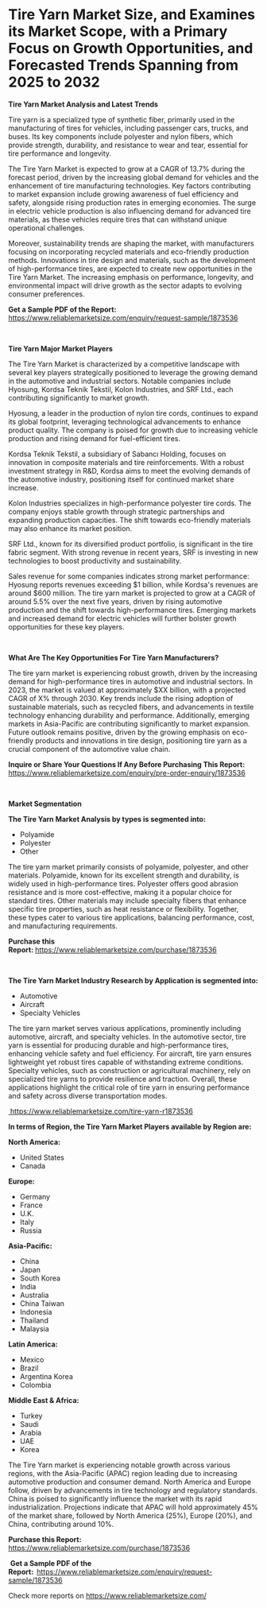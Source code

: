 <p><h1>Tire Yarn Market Size, and Examines its Market Scope, with a Primary Focus on Growth Opportunities, and Forecasted Trends Spanning from 2025 to 2032</h1></p><p><strong>Tire Yarn Market Analysis and Latest Trends</strong></p>
<p><p>Tire yarn is a specialized type of synthetic fiber, primarily used in the manufacturing of tires for vehicles, including passenger cars, trucks, and buses. Its key components include polyester and nylon fibers, which provide strength, durability, and resistance to wear and tear, essential for tire performance and longevity. </p><p>The Tire Yarn Market is expected to grow at a CAGR of 13.7% during the forecast period, driven by the increasing global demand for vehicles and the enhancement of tire manufacturing technologies. Key factors contributing to market expansion include growing awareness of fuel efficiency and safety, alongside rising production rates in emerging economies. The surge in electric vehicle production is also influencing demand for advanced tire materials, as these vehicles require tires that can withstand unique operational challenges.</p><p>Moreover, sustainability trends are shaping the market, with manufacturers focusing on incorporating recycled materials and eco-friendly production methods. Innovations in tire design and materials, such as the development of high-performance tires, are expected to create new opportunities in the Tire Yarn Market. The increasing emphasis on performance, longevity, and environmental impact will drive growth as the sector adapts to evolving consumer preferences.</p></p>
<p><strong>Get a Sample PDF of the Report:&nbsp;</strong> <a href="https://www.reliablemarketsize.com/enquiry/request-sample/1873536?utm_campaign=3114&utm_medium=2&utm_source=Github&utm_content=ia&utm_term=31032025&utm_id=tire-yarn">https://www.reliablemarketsize.com/enquiry/request-sample/1873536</a></p>
<p>&nbsp;</p>
<p><strong>Tire Yarn Major Market Players</strong></p>
<p><p>The Tire Yarn Market is characterized by a competitive landscape with several key players strategically positioned to leverage the growing demand in the automotive and industrial sectors. Notable companies include Hyosung, Kordsa Teknik Tekstil, Kolon Industries, and SRF Ltd., each contributing significantly to market growth.</p><p>Hyosung, a leader in the production of nylon tire cords, continues to expand its global footprint, leveraging technological advancements to enhance product quality. The company is poised for growth due to increasing vehicle production and rising demand for fuel-efficient tires.</p><p>Kordsa Teknik Tekstil, a subsidiary of Sabancı Holding, focuses on innovation in composite materials and tire reinforcements. With a robust investment strategy in R&D, Kordsa aims to meet the evolving demands of the automotive industry, positioning itself for continued market share increase.</p><p>Kolon Industries specializes in high-performance polyester tire cords. The company enjoys stable growth through strategic partnerships and expanding production capacities. The shift towards eco-friendly materials may also enhance its market position.</p><p>SRF Ltd., known for its diversified product portfolio, is significant in the tire fabric segment. With strong revenue in recent years, SRF is investing in new technologies to boost productivity and sustainability.</p><p>Sales revenue for some companies indicates strong market performance: Hyosung reports revenues exceeding $1 billion, while Kordsa's revenues are around $600 million. The tire yarn market is projected to grow at a CAGR of around 5.5% over the next five years, driven by rising automotive production and the shift towards high-performance tires. Emerging markets and increased demand for electric vehicles will further bolster growth opportunities for these key players.</p></p>
<p>&nbsp;</p>
<p><strong>What Are The Key Opportunities For Tire Yarn Manufacturers?</strong></p>
<p><p>The tire yarn market is experiencing robust growth, driven by the increasing demand for high-performance tires in automotive and industrial sectors. In 2023, the market is valued at approximately $XX billion, with a projected CAGR of X% through 2030. Key trends include the rising adoption of sustainable materials, such as recycled fibers, and advancements in textile technology enhancing durability and performance. Additionally, emerging markets in Asia-Pacific are contributing significantly to market expansion. Future outlook remains positive, driven by the growing emphasis on eco-friendly products and innovations in tire design, positioning tire yarn as a crucial component of the automotive value chain.</p></p>
<p><strong>Inquire or Share Your Questions If Any Before Purchasing This Report:</strong> <a href="https://www.reliablemarketsize.com/enquiry/pre-order-enquiry/1873536?utm_campaign=3114&utm_medium=2&utm_source=Github&utm_content=ia&utm_term=31032025&utm_id=tire-yarn">https://www.reliablemarketsize.com/enquiry/pre-order-enquiry/1873536</a></p>
<p>&nbsp;</p>
<p><strong>Market Segmentation</strong></p>
<p><strong>The Tire Yarn Market Analysis by types is segmented into:</strong></p>
<p><ul><li>Polyamide</li><li>Polyester</li><li>Other</li></ul></p>
<p><p>The tire yarn market primarily consists of polyamide, polyester, and other materials. Polyamide, known for its excellent strength and durability, is widely used in high-performance tires. Polyester offers good abrasion resistance and is more cost-effective, making it a popular choice for standard tires. Other materials may include specialty fibers that enhance specific tire properties, such as heat resistance or flexibility. Together, these types cater to various tire applications, balancing performance, cost, and manufacturing requirements.</p></p>
<p><strong>Purchase this Report:&nbsp;</strong><a href="https://www.reliablemarketsize.com/purchase/1873536?utm_campaign=3114&utm_medium=2&utm_source=Github&utm_content=ia&utm_term=31032025&utm_id=tire-yarn">https://www.reliablemarketsize.com/purchase/1873536</a></p>
<p>&nbsp;</p>
<p><strong>The Tire Yarn Market Industry Research by Application is segmented into:</strong></p>
<p><ul><li>Automotive</li><li>Aircraft</li><li>Specialty Vehicles</li></ul></p>
<p><p>The tire yarn market serves various applications, prominently including automotive, aircraft, and specialty vehicles. In the automotive sector, tire yarn is essential for producing durable and high-performance tires, enhancing vehicle safety and fuel efficiency. For aircraft, tire yarn ensures lightweight yet robust tires capable of withstanding extreme conditions. Specialty vehicles, such as construction or agricultural machinery, rely on specialized tire yarns to provide resilience and traction. Overall, these applications highlight the critical role of tire yarn in ensuring performance and safety across diverse transportation modes.</p></p>
<p><a href="https://www.reliablemarketsize.com/tire-yarn-r1873536?utm_campaign=3114&utm_medium=2&utm_source=Github&utm_content=ia&utm_term=31032025&utm_id=tire-yarn">&nbsp;https://www.reliablemarketsize.com/tire-yarn-r1873536</a></p>
<p><strong>In terms of Region, the Tire Yarn Market Players available by Region are:</strong></p>
<p>
    <p> <strong> North America: </strong>
        <ul>
            <li>United States</li>
            <li>Canada</li>
        </ul>
        </p> 
    <p> <strong> Europe: </strong>
        <ul>
            <li>Germany</li>
            <li>France</li>
            <li>U.K.</li>
            <li>Italy</li>
            <li>Russia</li>
        </ul>
        </p> 
    <p> <strong> Asia-Pacific: </strong>
        <ul>
            <li>China</li>
            <li>Japan</li>
            <li>South Korea</li>
            <li>India</li>
            <li>Australia</li>
            <li>China Taiwan</li>
            <li>Indonesia</li>
            <li>Thailand</li>
            <li>Malaysia</li>
        </ul>
        </p> 
    <p> <strong> Latin America: </strong>
        <ul>
            <li>Mexico</li>
            <li>Brazil</li>
            <li>Argentina Korea</li>
            <li>Colombia</li>
        </ul>
        </p> 
    <p> <strong> Middle East & Africa: </strong>
        <ul>
            <li>Turkey</li>
            <li>Saudi</li>
            <li>Arabia</li>
            <li>UAE</li>
            <li>Korea</li>
        </ul>
    </p>
    </p>
<p><p>The Tire Yarn market is experiencing notable growth across various regions, with the Asia-Pacific (APAC) region leading due to increasing automotive production and consumer demand. North America and Europe follow, driven by advancements in tire technology and regulatory standards. China is poised to significantly influence the market with its rapid industrialization. Projections indicate that APAC will hold approximately 45% of the market share, followed by North America (25%), Europe (20%), and China, contributing around 10%.</p></p>
<p><strong>Purchase this Report: </strong><a href="https://www.reliablemarketsize.com/purchase/1873536?utm_campaign=3114&utm_medium=2&utm_source=Github&utm_content=ia&utm_term=31032025&utm_id=tire-yarn">https://www.reliablemarketsize.com/purchase/1873536</a></p>
<p>&nbsp;<strong>Get a Sample PDF of the Report:&nbsp;&nbsp;</strong><a href="https://www.reliablemarketsize.com/enquiry/request-sample/1873536?utm_campaign=3114&utm_medium=2&utm_source=Github&utm_content=ia&utm_term=31032025&utm_id=tire-yarn">https://www.reliablemarketsize.com/enquiry/request-sample/1873536</a></p>
<p><strong></strong></p>
<p>Check more reports on <a href="https://www.reliablemarketsize.com/?utm_campaign=3114&utm_medium=2&utm_source=Github&utm_content=ia&utm_term=31032025&utm_id=tire-yarn">https://www.reliablemarketsize.com/</a></p>